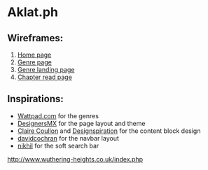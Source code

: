 # Aklat.ph

## Wireframes:

1. [Home page][1]
2. [Genre page][2]
3. [Genre landing page][3]
4. [Chapter read page][4]

## Inspirations:

* [Wattpad.com][5] for the genres
* [DesignersMX][6] for the page layout and theme
* [Claire Coullon][7] and [Designspiration][8] for the content block design
* [davidcochran][9] for the navbar layout
* [nikhil][10] for the soft search bar

[//]: # (Links)
[1]: https://wireframe.cc/uRH7NJ 					"Wireframe for home page"
[2]: https://wireframe.cc/M6Xjfu 					"Wireframe for genre page"
[3]: https://wireframe.cc/zNrq2P 					"Wireframe for genre landing page"
[4]: https://wireframe.cc/Qguudy 					"Wireframe for chapter read page"

[5]: https://www.wattpad.com 						"Wattpad"
[6]: https://designers.mx 							"DesignersMx"
[7]: http://www.coullon.com 						"Claire Coullon"
[8]: http://designspiration.net/popular/page/1/ 	"Designspiration"
[9]: https://codepen.io/davidcochran/pen/rcHae	 	"Navbar Codepen"
[10]: https://codepen.io/nikhil/pen/qcyGF	 		"Soft Search Bar Codepen"

http://www.wuthering-heights.co.uk/index.php
